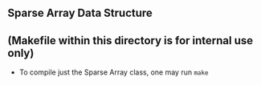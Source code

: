 ## Sparse Array Data Structure

## (Makefile within this directory is for internal use only)

* To compile just the Sparse Array class, one may run `make`
